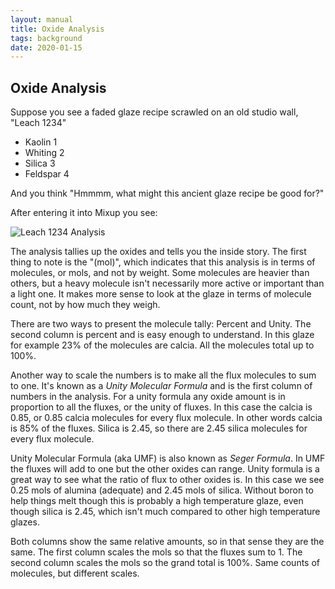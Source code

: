 ```yaml
---
layout: manual
title: Oxide Analysis
tags: background
date: 2020-01-15
---
```

## Oxide Analysis

Suppose you see a faded glaze recipe scrawled on an old studio wall, "Leach 1234"

- Kaolin 1
- Whiting 2
- Silica 3
- Feldspar 4

And you think "Hmmmm, what might this ancient glaze recipe be good for?"

After entering it into Mixup you see:

![Leach 1234 Analysis](/images/Leach1.png)

The analysis tallies up the oxides and tells you the inside story. 
The first thing to note is the "(mol)", which indicates that this
analysis is in terms of molecules, or mols, and not by weight. 
Some molecules are heavier than others, but a heavy molecule isn't
necessarily more active or important than a light one. It makes more sense to
look at the glaze in terms of molecule count, not by how much they weigh.

There are two ways to present the molecule tally: Percent and Unity.
The second column is percent and is easy enough to understand. 
In this glaze for example 23% of the molecules are calcia. 
All the molecules total up to 100%.

Another way to scale the numbers is to make all the flux molecules 
to sum to one. It's known as a *Unity Molecular Formula* and is 
the first column of numbers in the analysis. For a unity formula 
any oxide amount is in proportion to all the fluxes, or the unity of fluxes. 
In this case the calcia is
0.85, or 0.85 calcia molecules for every flux molecule. 
In other words calcia is 85% of the fluxes. Silica is 2.45, so
there are 2.45 silica molecules for every flux molecule.

Unity Molecular Formula (aka UMF) is also known as *Seger Formula*. 
In UMF the fluxes will add to one but the other oxides can range. 
Unity formula is a great way to see what the ratio of flux to 
other oxides is. In this case we see 0.25 mols of alumina
(adequate) and 2.45 mols of silica.
Without boron to help things melt though this is probably a high temperature glaze,
even though silica is 2.45, which isn't much compared to other high temperature glazes. 

Both columns show the same relative amounts, so in that sense they are the same. 
The first column scales the mols so that the fluxes sum to 1.
The second column scales the mols so the grand total is 100%. 
Same counts of molecules, but different scales. 